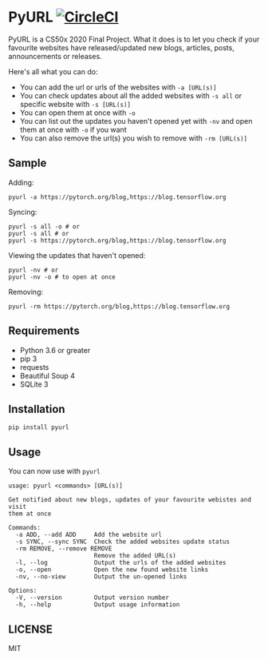# PyURL [![CircleCI](https://circleci.com/gh/ydcjeff/pyurl.svg?style=svg)](https://circleci.com/gh/ydcjeff/pyurl)

PyURL is a CS50x 2020 Final Project. What it does is to let you check if your favourite websites have released/updated new blogs, articles, posts, announcements or releases.

Here's all what you can do:

- You can add the url or urls of the websites with `-a [URL(s)]`
- You can check updates about all the added websites with `-s all` or specific website with `-s [URL(s)]`
- You can open them at once with `-o`
- You can list out the updates you haven't opened yet with `-nv` and open them at once with `-o` if you want
- You can also remove the url(s) you wish to remove with `-rm [URL(s)]`

## Sample

Adding:

```
pyurl -a https://pytorch.org/blog,https://blog.tensorflow.org
```

Syncing:

```
pyurl -s all -o # or
pyurl -s all # or
pyurl -s https://pytorch.org/blog,https://blog.tensorflow.org
```

Viewing the updates that haven't opened:

```
pyurl -nv # or
pyurl -nv -o # to open at once
```

Removing:

```
pyurl -rm https://pytorch.org/blog,https://blog.tensorflow.org
```

## Requirements

- Python 3.6 or greater
- pip 3
- requests
- Beautiful Soup 4
- SQLite 3

## Installation

```
pip install pyurl
```

## Usage

You can now use with `pyurl`

```
usage: pyurl <commands> [URL(s)]

Get notified about new blogs, updates of your favourite webistes and visit
them at once

Commands:
  -a ADD, --add ADD     Add the website url
  -s SYNC, --sync SYNC  Check the added websites update status
  -rm REMOVE, --remove REMOVE
                        Remove the added URL(s)
  -l, --log             Output the urls of the added websites
  -o, --open            Open the new found website links
  -nv, --no-view        Output the un-opened links

Options:
  -V, --version         Output version number
  -h, --help            Output usage information
```

## LICENSE

MIT
